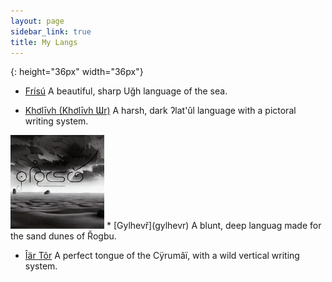 ```yaml
---
layout: page
sidebar_link: true
title: My Langs
---
```


[frisu]: FRISU_PREVIEW.jpg
{: height="36px" width="36px"}
* [Frísú](frisu)
A beautiful, sharp Uğh language of the sea.

 * [Khơlīvh \(Khơlīvh Ɯr\)](kholivh)
A harsh, dark ʔlat'ûl language with a pictoral writing system.

<img src="GYLHEVR_PREVIEW.jpg" height="150px">
 * [Gylhevř](gylhevr)
A blunt, deep languag made for the sand dunes of Řogbu.


 * [Îär Tôr](iartor)
A perfect tongue of the Cÿrumâï, with a wild vertical writing system.
